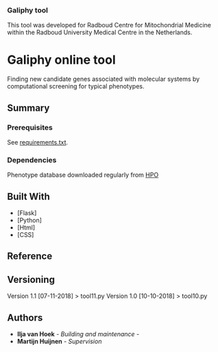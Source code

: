 ### Galiphy tool

This tool was developed for Radboud Centre for Mitochondrial Medicine within the Radboud University Medical Centre in the Netherlands. 



# Galiphy online tool

Finding new candidate genes associated with molecular systems by computational screening for typical phenotypes.

## Summary



### Prerequisites

See [requirements.txt](requirements.txt).


### Dependencies

Phenotype database downloaded regularly from [HPO](http://compbio.charite.de/jenkins/job/hpo.annotations.monthly/lastSuccessfulBuild/artifact/annotation/ALL_SOURCES_ALL_FREQUENCIES_genes_to_phenotype.txt)

## Built With

* [Flask]
* [Python]
* [Html]
* [CSS]

## Reference



## Versioning

Version 1.1 [07-11-2018] > tool11.py
Version 1.0 [10-10-2018] > tool10.py

## Authors

* **Ilja van Hoek** - *Building and maintenance* -
* **Martijn Huijnen** - *Supervision* 


